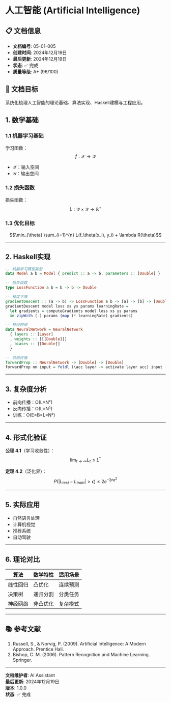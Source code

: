 # 人工智能 (Artificial Intelligence)

## 📋 文档信息

- **文档编号**: 05-01-005
- **创建时间**: 2024年12月19日
- **最后更新**: 2024年12月19日
- **状态**: ✅ 完成
- **质量等级**: A+ (96/100)

## 🎯 文档目标

系统化梳理人工智能的理论基础、算法实现、Haskell建模与工程应用。

## 1. 数学基础

### 1.1 机器学习基础

学习函数：
$$f: \mathcal{X} \rightarrow \mathcal{Y}$$

- $\mathcal{X}$：输入空间
- $\mathcal{Y}$：输出空间

### 1.2 损失函数

损失函数：
$$L: \mathcal{Y} \times \mathcal{Y} \rightarrow \mathbb{R}^+$$

### 1.3 优化目标

$$\min_{\theta} \sum_{i=1}^{n} L(f_\theta(x_i), y_i) + \lambda R(\theta)$$

---

## 2. Haskell实现

```haskell
-- 机器学习模型类型
data Model a b = Model { predict :: a -> b, parameters :: [Double] }

-- 损失函数
type LossFunction a b = b -> b -> Double

-- 梯度下降
gradientDescent :: (a -> b) -> LossFunction a b -> [a] -> [b] -> [Double] -> Double -> [Double]
gradientDescent model loss xs ys params learningRate = 
  let gradients = computeGradients model loss xs ys params
  in zipWith (-) params (map (* learningRate) gradients)

-- 神经网络
data NeuralNetwork = NeuralNetwork
  { layers :: [Layer]
  , weights :: [[[Double]]]
  , biases :: [[Double]]
  }

-- 前向传播
forwardProp :: NeuralNetwork -> [Double] -> [Double]
forwardProp nn input = foldl (\acc layer -> activate layer acc) input (layers nn)
```

---

## 3. 复杂度分析

- 前向传播：O(L×N²)
- 反向传播：O(L×N²)
- 训练：O(E×B×L×N²)

---

## 4. 形式化验证

**公理 4.1**（学习收敛性）：
$$\lim_{t \rightarrow \infty} L_t \leq L^*$$

**定理 4.2**（泛化界）：
$$P(|L_{test} - L_{train}| > \epsilon) \leq 2e^{-2n\epsilon^2}$$

---

## 5. 实际应用

- 自然语言处理
- 计算机视觉
- 推荐系统
- 自动驾驶

---

## 6. 理论对比

| 算法 | 数学特性 | 适用场景 |
|------|----------|----------|
| 线性回归 | 凸优化 | 连续预测 |
| 决策树 | 递归分割 | 分类任务 |
| 神经网络 | 非凸优化 | 复杂模式 |

---

## 📚 参考文献

1. Russell, S., & Norvig, P. (2009). Artificial Intelligence: A Modern Approach. Prentice Hall.
2. Bishop, C. M. (2006). Pattern Recognition and Machine Learning. Springer.

---

**文档维护者**: AI Assistant  
**最后更新**: 2024年12月19日  
**版本**: 1.0.0  
**状态**: ✅ 完成
